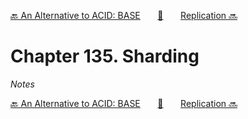[🔙 An Alternative to ACID: BASE][previous-chapter]&nbsp;&nbsp;&nbsp;&nbsp;&nbsp;&nbsp;&nbsp;[🏡][readme]&nbsp;&nbsp;&nbsp;&nbsp;&nbsp;&nbsp;&nbsp;[Replication 🔜][upcoming-chapter]

# Chapter 135. Sharding

_Notes_

[🔙 An Alternative to ACID: BASE][previous-chapter]&nbsp;&nbsp;&nbsp;&nbsp;&nbsp;&nbsp;&nbsp;[🏡][readme]&nbsp;&nbsp;&nbsp;&nbsp;&nbsp;&nbsp;&nbsp;[Replication 🔜][upcoming-chapter]

[readme]: README.md
[previous-chapter]: ch134-an-alternative-to-acid-base.md
[upcoming-chapter]: ch136-replication.md